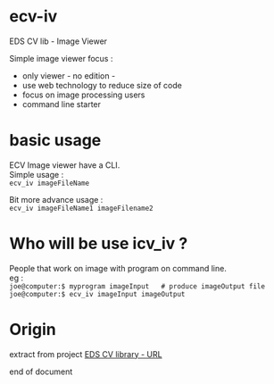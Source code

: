 # ecv-iv
EDS CV lib - Image Viewer

Simple image viewer focus :
  * only viewer - no edition -
  * use web technology to reduce size of code
  * focus on image processing users
  * command line starter

# basic usage
ECV Image viewer have a CLI.  
Simple usage :  
`ecv_iv imageFileName`

Bit more advance usage :  
`ecv_iv imageFileName1 imageFilename2`

# Who will be use icv_iv ?
People that work on image with program on command line.  
eg :  
`joe@computer:$ myprogram imageInput   # produce imageOutput file`  
`joe@computer:$ ecv_iv imageInput imageOutput`  


# Origin
extract from project [EDS CV library - URL](https://github.com/EmmanuelDUMAS/eds-cv-lib)

end of document
